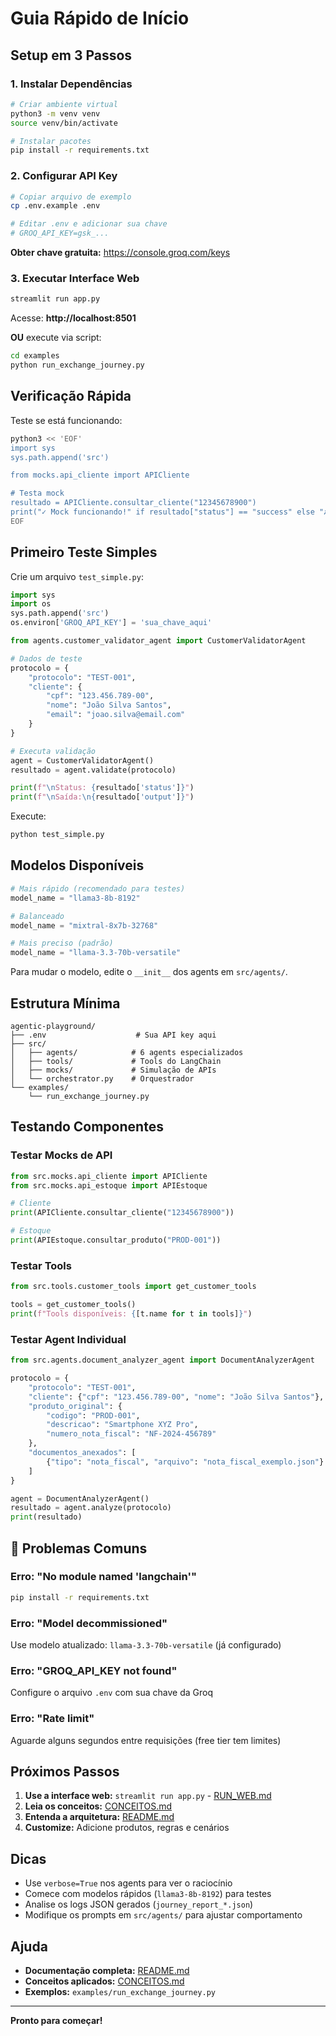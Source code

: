 # Guia Rápido de Início

## Setup em 3 Passos

### 1. Instalar Dependências

```bash
# Criar ambiente virtual
python3 -m venv venv
source venv/bin/activate

# Instalar pacotes
pip install -r requirements.txt
```

### 2. Configurar API Key

```bash
# Copiar arquivo de exemplo
cp .env.example .env

# Editar .env e adicionar sua chave
# GROQ_API_KEY=gsk_...
```

**Obter chave gratuita:** https://console.groq.com/keys

### 3. Executar Interface Web

```bash
streamlit run app.py
```

Acesse: **http://localhost:8501**

**OU** execute via script:

```bash
cd examples
python run_exchange_journey.py
```

## Verificação Rápida

Teste se está funcionando:

```bash
python3 << 'EOF'
import sys
sys.path.append('src')

from mocks.api_cliente import APICliente

# Testa mock
resultado = APICliente.consultar_cliente("12345678900")
print("✓ Mock funcionando!" if resultado["status"] == "success" else "✗ Erro no mock")
EOF
```

## Primeiro Teste Simples

Crie um arquivo `test_simple.py`:

```python
import sys
import os
sys.path.append('src')
os.environ['GROQ_API_KEY'] = 'sua_chave_aqui'

from agents.customer_validator_agent import CustomerValidatorAgent

# Dados de teste
protocolo = {
    "protocolo": "TEST-001",
    "cliente": {
        "cpf": "123.456.789-00",
        "nome": "João Silva Santos",
        "email": "joao.silva@email.com"
    }
}

# Executa validação
agent = CustomerValidatorAgent()
resultado = agent.validate(protocolo)

print(f"\nStatus: {resultado['status']}")
print(f"\nSaída:\n{resultado['output']}")
```

Execute:
```bash
python test_simple.py
```

## Modelos Disponíveis

```python
# Mais rápido (recomendado para testes)
model_name = "llama3-8b-8192"

# Balanceado
model_name = "mixtral-8x7b-32768"

# Mais preciso (padrão)
model_name = "llama-3.3-70b-versatile"
```

Para mudar o modelo, edite o `__init__` dos agents em `src/agents/`.

## Estrutura Mínima

```
agentic-playground/
├── .env                    # Sua API key aqui
├── src/
│   ├── agents/            # 6 agents especializados
│   ├── tools/             # Tools do LangChain
│   ├── mocks/             # Simulação de APIs
│   └── orchestrator.py    # Orquestrador
└── examples/
    └── run_exchange_journey.py
```

## Testando Componentes

### Testar Mocks de API

```python
from src.mocks.api_cliente import APICliente
from src.mocks.api_estoque import APIEstoque

# Cliente
print(APICliente.consultar_cliente("12345678900"))

# Estoque
print(APIEstoque.consultar_produto("PROD-001"))
```

### Testar Tools

```python
from src.tools.customer_tools import get_customer_tools

tools = get_customer_tools()
print(f"Tools disponíveis: {[t.name for t in tools]}")
```

### Testar Agent Individual

```python
from src.agents.document_analyzer_agent import DocumentAnalyzerAgent

protocolo = {
    "protocolo": "TEST-001",
    "cliente": {"cpf": "123.456.789-00", "nome": "João Silva Santos"},
    "produto_original": {
        "codigo": "PROD-001",
        "descricao": "Smartphone XYZ Pro",
        "numero_nota_fiscal": "NF-2024-456789"
    },
    "documentos_anexados": [
        {"tipo": "nota_fiscal", "arquivo": "nota_fiscal_exemplo.json"}
    ]
}

agent = DocumentAnalyzerAgent()
resultado = agent.analyze(protocolo)
print(resultado)
```

## 🐛 Problemas Comuns

### Erro: "No module named 'langchain'"
```bash
pip install -r requirements.txt
```

### Erro: "Model decommissioned"
Use modelo atualizado: `llama-3.3-70b-versatile` (já configurado)

### Erro: "GROQ_API_KEY not found"
Configure o arquivo `.env` com sua chave da Groq

### Erro: "Rate limit"
Aguarde alguns segundos entre requisições (free tier tem limites)

## Próximos Passos

1. **Use a interface web:** `streamlit run app.py` - [RUN_WEB.md](./RUN_WEB.md)
2. **Leia os conceitos:** [CONCEITOS.md](./CONCEITOS.md)
3. **Entenda a arquitetura:** [README.md](./README.md)
4. **Customize:** Adicione produtos, regras e cenários

## Dicas

- Use `verbose=True` nos agents para ver o raciocínio
- Comece com modelos rápidos (`llama3-8b-8192`) para testes
- Analise os logs JSON gerados (`journey_report_*.json`)
- Modifique os prompts em `src/agents/` para ajustar comportamento

## Ajuda

- **Documentação completa:** [README.md](./README.md)
- **Conceitos aplicados:** [CONCEITOS.md](./CONCEITOS.md)
- **Exemplos:** `examples/run_exchange_journey.py`

---

**Pronto para começar!**
